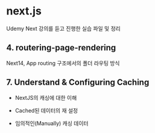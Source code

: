 # next.js

Udemy Next 강의를 듣고 진행한 실습 파일 및 정리

## 4. routering-page-rendering

Next14, App routing 구조에서의 폴더 라우팅 방식 


## 7. Understand & Configuring Caching

- NextJS의 캐싱에 대한 이해

- Cached된 데이터의 재 설정

- 임의적인(Manually) 캐싱 데이터